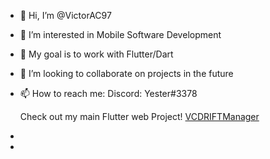 - 👋 Hi, I’m @VictorAC97
- 👀 I’m interested in Mobile Software Development
- 🌱 My goal is to work with Flutter/Dart
- 💞️ I’m looking to collaborate on projects in the future
- 📫 How to reach me: Discord: Yester#3378


  Check out my main Flutter web Project! [VCDRIFTManager](https://vcdrift-manager-b2f52.web.app/)
- 
- 

<!---
VictorAC97/VictorAC97 is a ✨ special ✨ repository because its `README.md` (this file) appears on your GitHub profile.
You can click the Preview link to take a look at your changes.
--->
